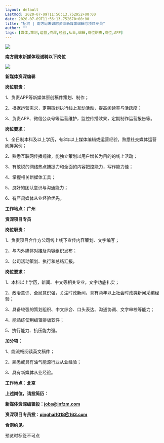 ```yaml
---
layout: default
Lastmod: 2020-07-09T11:56:13.752952+00:00
date: 2020-07-09T11:56:13.752670+00:00
title: "招聘 | 南方周末诚聘资深新媒体编辑与项目专员"
author: ""
tags: [媒体,策划,运营,资深,经验,从业,编辑,岗位职责,岗位,APP]
---
```


  

![](https://images.weserv.nl/?url=https%3A//mmbiz.qpic.cn/mmbiz_png/ngtnmvXsNGChDicWkPdJpkEA34oW2JPy2Qia1DLibQT7EcsLIhnAFDcFyro9utNia06wFwpEFUyAFkK5HS0BJwXz5g/640%3Fwx_fmt%3Djpeg)

  

  

**南方周末新媒体现诚聘以下岗位**

![](https://images.weserv.nl/?url=https%3A//mmbiz.qpic.cn/mmbiz_png/ngtnmvXsNGChDicWkPdJpkEA34oW2JPy2kVdkLqWdDXUM6vouHYsnarveWShXdNgdUFDMuFnBFRibejlEicibsy5Rw/640%3Fwx_fmt%3Dpng)

  

  

**新媒体资深编辑**

**岗位职责：**

1、负责APP等新媒体原创稿件策划、制作；

2、根据运营需求，定期策划执行线上互动活动，提高阅读率与活跃度；

3、负责APP、微信公众号等运营维护，监控传播效果，定期制作运营报告等。

  

**岗位要求：**

1、全日制本科及以上学历，有3年以上媒体编辑或运营经验，熟悉社交媒体运营刷屏案例；

2、熟悉互联网传播规律，能独立策划以用户增长为目的的线上活动；

3、有敏锐的网络热点捕捉力和全面的内容把控能力，写作能力佳；

4、掌握相关新媒体工具；

5、良好的团队意识与沟通能力；

6、有严肃媒体从业经验优先。

  

****工作地点：广州****

  

  

**资深项目专员**

**岗位职责：**

1、负责项目合作方公司线上线下宣传内容策划、文字编写；

2、与内外媒体对接及内容组织发布；

3、公司活动策划、执行和总结汇报。

  

**岗位要求：**

1、本科以上学历，新闻、中文等相关专业，文字功底扎实；

2、政治意识、全局意识强，关注时政新闻，具有两年以上社会时政类新闻采编经验；

3、具备较强的策划组织、中文综合、口头表达、沟通协调、文字审校等能力；

4、能熟练使用编辑排版软件；

5、执行能力、抗压能力强。

**加分项：**

1、能流畅阅读英文稿件；

2、熟悉或具有油气能源行业从业经验；

3、具有新媒体从业经验。

****工作地点：北京****

  

  

**上述岗位，请投简历：**

**新媒体资深编辑投：jobs@infzm.com**

**资深项目专员投：qinghai1018@163.com**

**合则约见。**

预览时标签不可点

